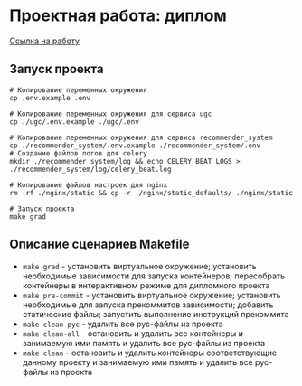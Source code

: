 # Проектная работа: диплом

[Ссылка на работу](https://github.com/xh4vm/graduate_work)

## Запуск проекта
``` 
# Копирование переменных окружения
cp .env.example .env 

# Копирование переменных окружения для сервиса ugc
cp ./ugc/.env.example ./ugc/.env 

# Копирование переменных окружения для сервиса recommender_system
cp ./recommender_system/.env.example ./recommender_system/.env 
# Создание файлов логов для celery
mkdir ./recommender_system/log && echo CELERY_BEAT_LOGS > ./recommender_system/log/celery_beat.log

# Копирование файлов настроек для nginx
rm -rf ./nginx/static && cp -r ./nginx/static_defaults/ ./nginx/static

# Запуск проекта
make grad
```

## Описание сценариев Makefile
- `make grad` - установить виртуальное окружение; установить необходимые зависимости для запуска контейнеров; пересобрать контейнеры в интерактивном режиме для дипломного проекта
- `make pre-commit` - установить виртуальное окружение; установить необходимые для запуска прекоммитов зависимости; добавить статические файлы; запустить выполнение инструкций прекоммита
- `make clean-pyc` - удалить все pyc-файлы из проекта
- `make clean-all` - остановить и удалить все контейнеры и занимаемую ими память и удалить все pyc-файлы из проекта
- `make clean` - остановить и удалить контейнеры соответствующие данному проекту и занимаемую ими память и удалить все pyc-файлы из проекта
